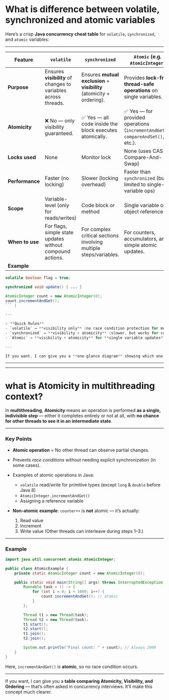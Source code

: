 # What is difference between volatile, synchronized and atomic variables

Here’s a crisp **Java concurrency cheat table** for `volatile`, `synchronized`, and `atomic` variables:

---

| Feature         | `volatile`                                                     | `synchronized`                                                        | `Atomic` (e.g. `AtomicInteger`)                                                 |
| --------------- | -------------------------------------------------------------- | --------------------------------------------------------------------- | ------------------------------------------------------------------------------- |
| **Purpose**     | Ensures **visibility** of changes to variables across threads. | Ensures **mutual exclusion** + **visibility** (atomicity + ordering). | Provides **lock-free thread-safe operations** on single variables.              |
| **Atomicity**   | ❌ No — only visibility guaranteed.                             | ✅ Yes — all code inside the block executes atomically.                | ✅ Yes — for provided operations (`incrementAndGet()`, `compareAndSet()`, etc.). |
| **Locks used**  | None                                                           | Monitor lock                                                          | None (uses CAS – Compare-And-Swap)                                              |
| **Performance** | Faster (no locking)                                            | Slower (locking overhead)                                             | Faster than `synchronized` (but limited to single-variable ops)                 |
| **Scope**       | Variable-level (only for reads/writes)                         | Code block or method                                                  | Single variable or object reference                                             |
| **When to use** | For flags, simple state updates without compound actions.      | For complex critical sections involving multiple steps/variables.     | For counters, accumulators, and simple atomic updates.                          |
| **Example**     |                                                                |                                                                       |                                                                                 |

```java
volatile boolean flag = true;
```

```java
synchronized void update() { ... }
```

````java
AtomicInteger count = new AtomicInteger(0);
count.incrementAndGet();
``` |

---

💡 **Quick Rules**  
- `volatile` → **visibility only** (no race condition protection for multiple-step operations).  
- `synchronized` → **visibility + atomicity** (slower, but works for complex operations).  
- `Atomic` → **visibility + atomicity** for **single variable updates** without locks (uses CPU instructions).  

---

If you want, I can give you a **one-glance diagram** showing which one to pick in which scenario — perfect for interviews.
````


---
---

# what is Atomicity in multithreading context?

In **multithreading**, **Atomicity** means an operation is performed **as a single, indivisible step** — either it completes entirely or not at all, with **no chance for other threads to see it in an intermediate state**.

---

### **Key Points**

* **Atomic operation** = No other thread can observe partial changes.
* Prevents *race conditions* without needing explicit synchronization (in some cases).
* Examples of atomic operations in Java:

  * `volatile` read/write for primitive types (except `long` & `double` before Java 8)
  * `AtomicInteger.incrementAndGet()`
  * Assigning a reference variable
* **Non-atomic example**: `counter++` is **not** atomic — it’s actually:

  1. Read value
  2. Increment
  3. Write value
     (Other threads can interleave during steps 1–3.)

---

### **Example**

```java
import java.util.concurrent.atomic.AtomicInteger;

public class AtomicExample {
    private static AtomicInteger count = new AtomicInteger(0);

    public static void main(String[] args) throws InterruptedException {
        Runnable task = () -> {
            for (int i = 0; i < 1000; i++) {
                count.incrementAndGet(); // atomic
            }
        };

        Thread t1 = new Thread(task);
        Thread t2 = new Thread(task);
        t1.start();
        t2.start();
        t1.join();
        t2.join();

        System.out.println("Final count: " + count); // Always 2000
    }
}
```

Here, `incrementAndGet()` is **atomic**, so no race condition occurs.

---

If you want, I can give you a **table comparing Atomicity, Visibility, and Ordering** — that’s often asked in concurrency interviews. It’ll make this concept much clearer.

